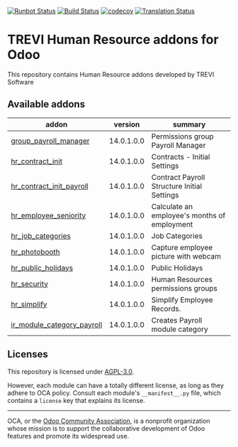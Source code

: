 [![Runbot Status](https://runbot.odoo-community.org/runbot/badge/flat//14.0.svg)](https://runbot.odoo-community.org/runbot/repo/github-com-oca-trevi-hr-)
[![Build Status](https://travis-ci.com/OCA/trevi-hr.svg?branch=14.0)](https://travis-ci.com/OCA/trevi-hr)
[![codecov](https://codecov.io/gh/OCA/trevi-hr/branch/14.0/graph/badge.svg)](https://codecov.io/gh/OCA/trevi-hr)
[![Translation Status](https://translation.odoo-community.org/widgets/trevi-hr-14-0/-/svg-badge.svg)](https://translation.odoo-community.org/engage/trevi-hr-14-0/?utm_source=widget)

<!-- /!\ do not modify above this line -->

# TREVI Human Resource addons for Odoo

This repository contains Human Resource addons developed by TREVI Software

<!-- /!\ do not modify below this line -->

<!-- prettier-ignore-start -->

[//]: # (addons)

Available addons
----------------
addon | version | summary
--- | --- | ---
[group_payroll_manager](group_payroll_manager/) | 14.0.1.0.0 | Permissions group Payroll Manager
[hr_contract_init](hr_contract_init/) | 14.0.1.0.0 | Contracts - Initial Settings
[hr_contract_init_payroll](hr_contract_init_payroll/) | 14.0.1.0.0 | Contract Payroll Structure Initial Settings
[hr_employee_seniority](hr_employee_seniority/) | 14.0.1.0.0 | Calculate an employee's months of employment
[hr_job_categories](hr_job_categories/) | 14.0.1.0.0 | Job Categories
[hr_photobooth](hr_photobooth/) | 14.0.1.0.0 | Capture employee picture with webcam
[hr_public_holidays](hr_public_holidays/) | 14.0.1.0.0 | Public Holidays
[hr_security](hr_security/) | 14.0.1.0.0 | Human Resources permissions groups
[hr_simplify](hr_simplify/) | 14.0.1.0.0 | Simplify Employee Records.
[ir_module_category_payroll](ir_module_category_payroll/) | 14.0.1.0.0 | Creates Payroll module category

[//]: # (end addons)

<!-- prettier-ignore-end -->

## Licenses

This repository is licensed under [AGPL-3.0](LICENSE).

However, each module can have a totally different license, as long as they adhere to OCA
policy. Consult each module's `__manifest__.py` file, which contains a `license` key
that explains its license.

----

OCA, or the [Odoo Community Association](http://odoo-community.org/), is a nonprofit
organization whose mission is to support the collaborative development of Odoo features
and promote its widespread use.
